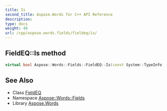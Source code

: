 ```yaml
---
title: Is
second_title: Aspose.Words for C++ API Reference
description: 
type: docs
weight: 40
url: /cpp/aspose.words.fields/fieldeq/is/
---
```

## FieldEQ::Is method




```cpp
virtual bool Aspose::Words::Fields::FieldEQ::Is(const System::TypeInfo &target) const override
```

## See Also

* Class [FieldEQ](../)
* Namespace [Aspose::Words::Fields](../../)
* Library [Aspose.Words](../../../)
